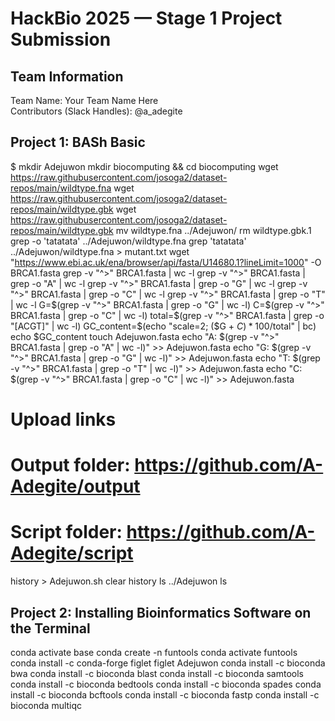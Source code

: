 # HackBio 2025 — Stage 1 Project Submission

## Team Information
Team Name: Your Team Name Here  
Contributors (Slack Handles): @a_adegite

## Project 1: BASh Basic

$
mkdir Adejuwon
mkdir biocomputing && cd biocomputing
wget https://raw.githubusercontent.com/josoga2/dataset-repos/main/wildtype.fna
wget https://raw.githubusercontent.com/josoga2/dataset-repos/main/wildtype.gbk
wget https://raw.githubusercontent.com/josoga2/dataset-repos/main/wildtype.gbk
mv wildtype.fna ../Adejuwon/
rm wildtype.gbk.1
grep -o 'tatatata' ../Adejuwon/wildtype.fna
grep 'tatatata' ../Adejuwon/wildtype.fna > mutant.txt
wget "https://www.ebi.ac.uk/ena/browser/api/fasta/U14680.1?lineLimit=1000" -O BRCA1.fasta
grep -v "^>" BRCA1.fasta | wc -l
grep -v "^>" BRCA1.fasta | grep -o "A" | wc -l
grep -v "^>" BRCA1.fasta | grep -o "G" | wc -l
grep -v "^>" BRCA1.fasta | grep -o "C" | wc -l
grep -v "^>" BRCA1.fasta | grep -o "T" | wc -l
G=$(grep -v "^>" BRCA1.fasta | grep -o "G" | wc -l)
C=$(grep -v "^>" BRCA1.fasta | grep -o "C" | wc -l)
total=$(grep -v "^>" BRCA1.fasta | grep -o "[ACGT]" | wc -l)
GC_content=$(echo "scale=2; ($G + $C)*100/$total" | bc)
echo $GC_content
touch Adejuwon.fasta
echo "A: $(grep -v "^>" BRCA1.fasta | grep -o "A" | wc -l)" >> Adejuwon.fasta
echo "G: $(grep -v "^>" BRCA1.fasta | grep -o "G" | wc -l)" >> Adejuwon.fasta
echo "T: $(grep -v "^>" BRCA1.fasta | grep -o "T" | wc -l)" >> Adejuwon.fasta
echo "C: $(grep -v "^>" BRCA1.fasta | grep -o "C" | wc -l)" >> Adejuwon.fasta

# Upload links
# Output folder: https://github.com/A-Adegite/output
# Script folder: https://github.com/A-Adegite/script

history > Adejuwon.sh
clear
history
ls ../Adejuwon
ls

## Project 2: Installing Bioinformatics Software on the Terminal

conda activate base
conda create -n funtools
conda activate funtools
conda install -c conda-forge figlet
figlet Adejuwon
conda install -c bioconda bwa
conda install -c bioconda blast
conda install -c bioconda samtools
conda install -c bioconda bedtools
conda install -c bioconda spades
conda install -c bioconda bcftools
conda install -c bioconda fastp
conda install -c bioconda multiqc
